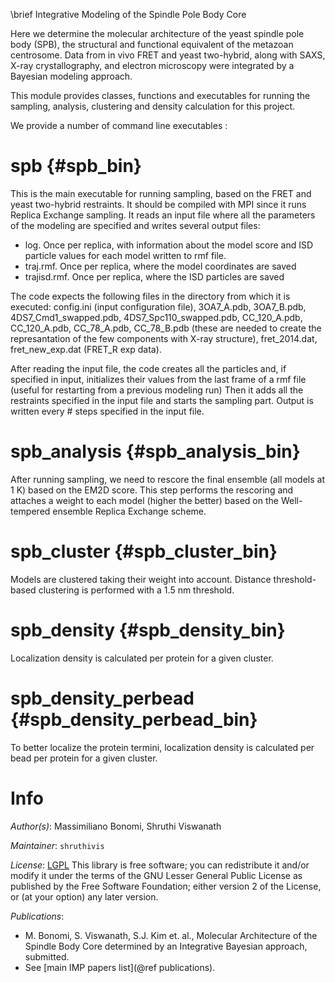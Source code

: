 \brief Integrative Modeling of the Spindle Pole Body Core

Here we determine the molecular architecture of the yeast spindle pole body (SPB), 
the structural and functional equivalent of the metazoan centrosome. 
Data from in vivo FRET and yeast two-hybrid, along with SAXS, X-ray crystallography, 
and electron microscopy were integrated by a Bayesian modeling approach. 

This module provides classes, functions and executables for running the sampling, analysis, clustering
and density calculation for this project.

We provide a number of command line executables :

# spb {#spb_bin}
This is the main executable for running sampling, based on the FRET and yeast two-hybrid restraints. 
It should be compiled with MPI since it runs Replica Exchange sampling.
It reads an input file where all the parameters of the modeling are specified and writes several output files:
- log. Once per replica, with information about the model score and ISD particle values for each
  model written to rmf file.
- traj.rmf. Once per replica, where the model coordinates are saved
- trajisd.rmf. Once per replica, where the ISD particles are saved

The code expects the following files in the directory from which it is executed:
config.ini (input configuration file), 3OA7_A.pdb, 3OA7_B.pdb, 4DS7_Cmd1_swapped.pdb, 4DS7_Spc110_swapped.pdb, 
CC_120_A.pdb, CC_120_A.pdb, CC_78_A.pdb, CC_78_B.pdb 
(these are needed to create the represantation of the few components with X-ray structure),
fret_2014.dat, fret_new_exp.dat (FRET_R exp data).

After reading the input file, the code creates all the particles and, if specified in input,
initializes their values from the last frame of a rmf file (useful for restarting from a previous modeling run)
Then it adds all the restraints specified in the input file and starts the sampling part.
Output is written every # steps specified in the input file.

# spb_analysis {#spb_analysis_bin}
After running sampling, we need to rescore the final ensemble (all models at 1 K) based on the EM2D score. 
This step performs the rescoring and attaches a weight to each model (higher the better) based on the Well-tempered ensemble Replica Exchange scheme. 

# spb_cluster {#spb_cluster_bin}
Models are clustered taking their weight into account. Distance threshold-based clustering is performed with a 1.5 nm threshold. 

# spb_density {#spb_density_bin}
Localization density is calculated per protein for a given cluster.

# spb_density_perbead {#spb_density_perbead_bin}
To better localize the protein termini, localization density is calculated per bead per protein for a given cluster.

# Info

_Author(s)_: Massimiliano Bonomi, Shruthi Viswanath

_Maintainer_: `shruthivis`

_License_: [LGPL](http://www.gnu.org/licenses/old-licenses/lgpl-2.1.html)
This library is free software; you can redistribute it and/or
modify it under the terms of the GNU Lesser General Public
License as published by the Free Software Foundation; either
version 2 of the License, or (at your option) any later version.

_Publications_:
- M. Bonomi, S. Viswanath, S.J. Kim et. al., Molecular Architecture of the Spindle Body Core determined by an Integrative Bayesian approach, submitted.  
- See [main IMP papers list](@ref publications).
